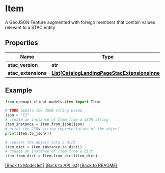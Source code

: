 # Item

A GeoJSON Feature augmented with foreign members that contain values relevant to a STAC entity

## Properties

Name | Type | Description | Notes
------------ | ------------- | ------------- | -------------
**stac_version** | **str** |  | 
**stac_extensions** | [**List[CatalogLandingPageStacExtensionsInner]**](CatalogLandingPageStacExtensionsInner.md) |  | [optional] 

## Example

```python
from openapi_client.models.item import Item

# TODO update the JSON string below
json = "{}"
# create an instance of Item from a JSON string
item_instance = Item.from_json(json)
# print the JSON string representation of the object
print(Item.to_json())

# convert the object into a dict
item_dict = item_instance.to_dict()
# create an instance of Item from a dict
item_from_dict = Item.from_dict(item_dict)
```
[[Back to Model list]](../README.md#documentation-for-models) [[Back to API list]](../README.md#documentation-for-api-endpoints) [[Back to README]](../README.md)


